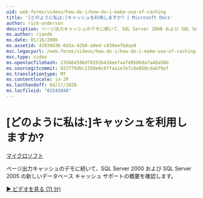 ```yaml
---
uid: web-forms/videos/how-do-i/how-do-i-make-use-of-caching
title: '[どのように私は:]キャッシュを利用しますか? | Microsoft Docs'
author: rick-anderson
description: ページ出力キャッシュのデモに続いて、SQL Server 2000 および SQL Server 2005 の新しいデータベース キャッシュ サポートの概要を確認します。
ms.author: riande
ms.date: 01/16/2006
ms.assetid: 43939d36-0d3a-42b0-a9ed-c839eef6daa9
msc.legacyurl: /web-forms/videos/how-do-i/how-do-i-make-use-of-caching
msc.type: video
ms.openlocfilehash: 235b64596d78393b428eefaaf49506da7a48a58b
ms.sourcegitcommit: 022f79dbc1350e0c6ffaa1e7e7c6e850cdabf9af
ms.translationtype: MT
ms.contentlocale: ja-JP
ms.lasthandoff: 04/17/2020
ms.locfileid: "81543848"
---
```

# <a name="how-do-i-make-use-of-caching"></a>[どのように私は:]キャッシュを利用しますか?

[マイクロソフト](https://github.com/microsoft)

ページ出力キャッシュのデモに続いて、SQL Server 2000 および SQL Server 2005 の新しいデータベース キャッシュ サポートの概要を確認します。

[&#9654; ビデオを見る (11 分)](https://channel9.msdn.com/Blogs/ASP-NET-Site-Videos/how-do-i-make-use-of-caching)
